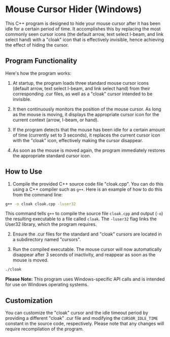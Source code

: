 # Mouse Cursor Hider (Windows)

This C++ program is designed to hide your mouse cursor after it has been idle for a certain period of time. It accomplishes this by replacing the most commonly seen cursor icons (the default arrow, text select I-beam, and link select hand) with a "cloak" icon that is effectively invisible, hence achieving the effect of hiding the cursor.

## Program Functionality

Here's how the program works:

1. At startup, the program loads three standard mouse cursor icons (default arrow, text select I-beam, and link select hand) from their corresponding .cur files, as well as a "cloak" cursor intended to be invisible.

2. It then continuously monitors the position of the mouse cursor. As long as the mouse is moving, it displays the appropriate cursor icon for the current context (arrow, I-beam, or hand).

3. If the program detects that the mouse has been idle for a certain amount of time (currently set to 3 seconds), it replaces the current cursor icon with the "cloak" icon, effectively making the cursor disappear.

4. As soon as the mouse is moved again, the program immediately restores the appropriate standard cursor icon.

## How to Use

1. Compile the provided C++ source code file "cloak.cpp". You can do this using a C++ compiler such as `g++`. Here is an example of how to do this from the command line:

```sh
g++ -o cloak cloak.cpp -luser32
```

This command tells `g++` to compile the source file `cloak.cpp` and output (`-o`) the resulting executable to a file called `cloak`. The `-luser32` flag links the User32 library, which the program requires.

2. Ensure the .cur files for the standard and "cloak" cursors are located in a subdirectory named "cursors".

3. Run the compiled executable. The mouse cursor will now automatically disappear after 3 seconds of inactivity, and reappear as soon as the mouse is moved.

```sh
./cloak
```

**Please Note:** This program uses Windows-specific API calls and is intended for use on Windows operating systems.

## Customization

You can customize the "cloak" cursor and the idle timeout period by providing a different "cloak" .cur file and modifying the `CURSOR_IDLE_TIME` constant in the source code, respectively. Please note that any changes will require recompilation of the program.
